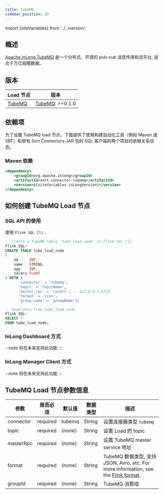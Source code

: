 ```yaml
---
title: TubeMQ
sidebar_position: 20
---
```


import {siteVariables} from '../../version';

## 概述

[Apache InLong TubeMQ](https://inlong.apache.org/docs/modules/tubemq/overview) 是一个分布式、开源的
pub-sub 消息传递和流平台, 适合于万亿规模数据。

## 版本

| Load 节点             | 版本                                                                                  |
|---------------------|-------------------------------------------------------------------------------------|
| [TubeMQ](./tube.md) | [TubeMQ](https://inlong.apache.org/docs/next/modules/tubemq/overview): >=0.1.0<br/> |

## 依赖项

为了设置 TubeMQ load 节点，下面提供了使用构建自动化工具（例如 Maven 或 SBT）和带有 Sort Connectors
JAR 包的 SQL 客户端的两个项目的依赖关系信息。

### Maven 依赖

```xml
<dependency>
    <groupId>org.apache.inlong</groupId>
    <artifactId>sort-connector-tubemq</artifactId>
    <version>${siteVariables.inLongVersion}</version>
</dependency>
```

## 如何创建 TubeMQ Load 节点

### SQL API 的使用

使用 `Flink SQL Cli` :

```sql
-- Create a TubeMQ table 'tube_load_node' in Flink SQL Cli
Flink SQL>
CREATE TABLE tube_load_node
(
    id     INT,
    name   STRING,
    age    INT,
    salary FLOAT
) WITH (
      'connector' = 'tubemq',
      'topic' = 'topicName',
      'master.rpc' = 'rpcUrl', -- 127.0.0.1:8715
      'format' = 'json',
      'group.name' = 'groupName');

-- Read data from tube_load_node
Flink SQL>
SELECT *
FROM tube_load_node;
```

### InLong Dashboard 方式

:::note
将在未来支持此功能
:::

### InLong Manager Client 方式

:::note
将在未来支持此功能
:::

## TubeMQ Load 节点参数信息

| 参数        | 是否必须     | 默认值    | 数据类型   | 描述                                                                                                                                                                                 |
|-----------|----------|--------|--------|------------------------------------------------------------------------------------------------------------------------------------------------------------------------------------|
| connector | required | tubemq | String | 设置连接器类型 `tubemq`                                                                                                                                                                   |
| topic     | required | (none) | String | 设置 Load 的 topic                                                                                                                                                                    |
| masterRpc | required | (none) | String | 设置 TubeMQ master service 地址                                                                                                                                                        |
| format    | required | (none) | String | TubeMQ 数据类型, 支持 JSON, Avro, etc. For more information, see the [Flink format](https://nightlies.apache.org/flink/flink-docs-release-1.15/docs/connectors/table/formats/overview/). |
| groupId   | required | (none) | String | TubeMQ 消费组                                                                                                                                                                         |

